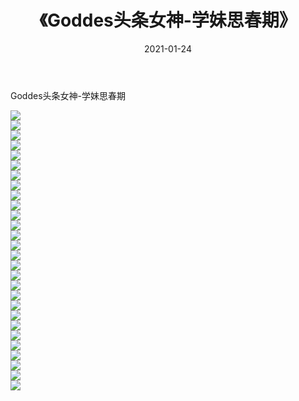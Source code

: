﻿---
layout: post
title:  《Goddes头条女神-学妹思春期》
date:   2021-01-24
img: http://img.660000.xyz/Sharelink/网络美图/2021/Goddes头条女神-学妹思春期/000.jpg
categories: [美女, 清纯, 唯美]
---

Goddes头条女神-学妹思春期

  ![](http://img.660000.xyz/Sharelink/网络美图/2021/Goddes头条女神-学妹思春期/001.jpg) <br> ![](http://img.660000.xyz/Sharelink/网络美图/2021/Goddes头条女神-学妹思春期/002.jpg) <br> ![](http://img.660000.xyz/Sharelink/网络美图/2021/Goddes头条女神-学妹思春期/003.jpg) <br> ![](http://img.660000.xyz/Sharelink/网络美图/2021/Goddes头条女神-学妹思春期/004.jpg) <br> ![](http://img.660000.xyz/Sharelink/网络美图/2021/Goddes头条女神-学妹思春期/005.jpg) <br> ![](http://img.660000.xyz/Sharelink/网络美图/2021/Goddes头条女神-学妹思春期/006.jpg) <br> ![](http://img.660000.xyz/Sharelink/网络美图/2021/Goddes头条女神-学妹思春期/007.jpg) <br> ![](http://img.660000.xyz/Sharelink/网络美图/2021/Goddes头条女神-学妹思春期/008.jpg) <br> ![](http://img.660000.xyz/Sharelink/网络美图/2021/Goddes头条女神-学妹思春期/009.jpg) <br> ![](http://img.660000.xyz/Sharelink/网络美图/2021/Goddes头条女神-学妹思春期/010.jpg) <br> ![](http://img.660000.xyz/Sharelink/网络美图/2021/Goddes头条女神-学妹思春期/011.jpg) <br> ![](http://img.660000.xyz/Sharelink/网络美图/2021/Goddes头条女神-学妹思春期/012.jpg) <br> ![](http://img.660000.xyz/Sharelink/网络美图/2021/Goddes头条女神-学妹思春期/013.jpg) <br> ![](http://img.660000.xyz/Sharelink/网络美图/2021/Goddes头条女神-学妹思春期/014.jpg) <br> ![](http://img.660000.xyz/Sharelink/网络美图/2021/Goddes头条女神-学妹思春期/015.jpg) <br> ![](http://img.660000.xyz/Sharelink/网络美图/2021/Goddes头条女神-学妹思春期/016.jpg) <br> ![](http://img.660000.xyz/Sharelink/网络美图/2021/Goddes头条女神-学妹思春期/017.jpg) <br> ![](http://img.660000.xyz/Sharelink/网络美图/2021/Goddes头条女神-学妹思春期/018.jpg) <br> ![](http://img.660000.xyz/Sharelink/网络美图/2021/Goddes头条女神-学妹思春期/019.jpg) <br> ![](http://img.660000.xyz/Sharelink/网络美图/2021/Goddes头条女神-学妹思春期/020.jpg) <br> ![](http://img.660000.xyz/Sharelink/网络美图/2021/Goddes头条女神-学妹思春期/021.jpg) <br> ![](http://img.660000.xyz/Sharelink/网络美图/2021/Goddes头条女神-学妹思春期/022.jpg) <br> ![](http://img.660000.xyz/Sharelink/网络美图/2021/Goddes头条女神-学妹思春期/023.jpg) <br> ![](http://img.660000.xyz/Sharelink/网络美图/2021/Goddes头条女神-学妹思春期/024.jpg) <br> ![](http://img.660000.xyz/Sharelink/网络美图/2021/Goddes头条女神-学妹思春期/025.jpg) <br> ![](http://img.660000.xyz/Sharelink/网络美图/2021/Goddes头条女神-学妹思春期/026.jpg) <br> ![](http://img.660000.xyz/Sharelink/网络美图/2021/Goddes头条女神-学妹思春期/027.jpg) <br> ![](http://img.660000.xyz/Sharelink/网络美图/2021/Goddes头条女神-学妹思春期/028.jpg) <br>